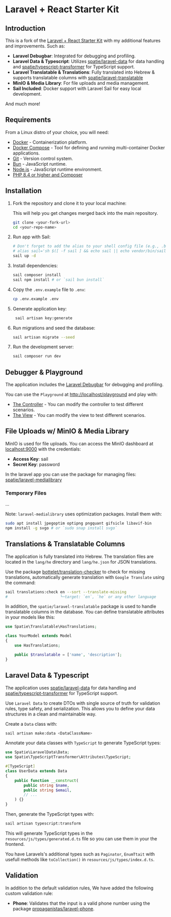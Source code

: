 # Laravel + React Starter Kit

## Introduction

This is a fork of the [Laravel + React Starter Kit](https://github.com/laravel/react-starter-kit) with my additional features and improvements. Such as:

- **Laravel Debugbar**: Integrated for debugging and profiling.
- **Laravel Data & Typescript**: Utilizes [spatie/laravel-data](https://spatie.be/docs/laravel-data) for data handling and [spatie/typescript-transformer](https://spatie.be/docs/typescript-transformer/v2/laravel) for TypeScript support.
- **Laravel Translatable & Translations**: Fully translated into Hebrew & supports translatable columns with [spatie/laravel-translatable](https://spatie.be/docs/laravel-translatable)
- **MinIO & Media Library**: For file uploads and media management.
- **Sail Included**: Docker support with Laravel Sail for easy local development.

And much more!

## Requirements

From a Linux distro of your choice, you will need:

- [Docker](https://docs.docker.com/get-docker/) - Containerization platform.
- [Docker Compose](https://docs.docker.com/compose/install/) - Tool for defining and running multi-container Docker applications.
- [Git](https://git-scm.com/book/en/v2/Getting-Started-Installing-Git) - Version control system.
- [Bun](https://bun.sh/docs/install) - JavaScript runtime.
- [Node.js](https://nodejs.org/en/download/) - JavaScript runtime environment.
- [PHP 8.4 or higher and Composer](https://laravel.com/docs/#installing-php)

## Installation

1. Fork the repository and clone it to your local machine:

   This will help you get changes merged back into the main repository.

   ```bash
   git clone <your-fork-url>
   cd <your-repo-name>
   ```

2. Run app with Sail:

   ```bash
   # Don't forget to add the alias to your shell config file (e.g., .bashrc, .zshrc)
   # alias sail='sh $([ -f sail ] && echo sail || echo vendor/bin/sail)'
   sail up -d
   ```

3. Install dependencies:

   ```bash
   sail composer install
   sail npm install # or `sail bun install`
   ```

4. Copy the `.env.example` file to `.env`:

   ```bash
   cp .env.example .env
   ```

5. Generate application key:

   ```bash
    sail artisan key:generate
    ```

6. Run migrations and seed the database:
  
    ```bash
    sail artisan migrate --seed
    ```

7. Run the development server:

   ```bash
   sail composer run dev
   ```

## Debugger & Playground

The application includes the [Laravel Debugbar](https://laraveldebugbar.com/) for debugging and profiling.

You can use the `Playground` at [http://localhost/playground](http://localhost/playground) and play with:

- [The Controller](/app/Http/Controllers/PlaygroundController.php) - You can modify the controller to test different scenarios.
- [The View](/resources/js/pages/playground/index.tsx) - You can modify the view to test different scenarios.

## File Uploads w/ MinIO & Media Library

MinIO is used for file uploads. You can access the MinIO dashboard at [localhost:9000](http://localhost:9000) with the credentials:

- **Access Key**: sail
- **Secret Key**: password

In the laravel app you can use the package for managing files: [spatie/laravel-medialibrary](https://spatie.be/docs/laravel-medialibrary)

### Temporary Files

<!-- TODO: Implement -->
...

Note: `laravel-medialibrary` uses optimization packages. Install them with:

```bash
sudo apt install jpegoptim optipng pngquant gifsicle libavif-bin
npm install -g svgo # or `sudo snap install svgo`
```

## Translations & Translatable Columns

The application is fully translated into Hebrew. The translation files are located in the `lang/he` directory and `lang/he.json` for JSON translations.

Use the package [bottelet/translation-checker](https://bottelet.github.io/translation-checker) to check for missing translations, automatically generate translation with `Google Translate` using the command:

```bash
sail translations:check en --sort --translate-missing
#                       └─target: `en`, `he` or any other language
```

In addition, the `spatie/laravel-translatable` package is used to handle translatable columns in the database. You can define translatable attributes in your models like this:

```php
use Spatie\Translatable\HasTranslations;  

class YourModel extends Model
{
    use HasTranslations;

    public $translatable = ['name', 'description'];
}
```

## Laravel Data & Typescript

The application uses [spatie/laravel-data](https://spatie.be/docs/laravel-data) for data handling and [spatie/typescript-transformer](https://spatie.be/docs/typescript-transformer/v2/laravel) for TypeScript support.

Use `Laravel Data` to create DTOs with single source of truth for validation rules, type safety, and serialization. This allows you to define your data structures in a clean and maintainable way.

Create a `Data` class with:

```bash
sail artisan make:data <DataClassName>
```

Annotate your data classes with `TypeScript` to generate TypeScript types:

```php
use Spatie\LaravelData\Data;
use Spatie\TypeScriptTransformer\Attributes\TypeScript;

#[TypeScript]
class UserData extends Data
{
    public function __construct(
        public string $name,
        public string $email,
        // ...
    ) {}
}

```

Then, generate the TypeScript types with:

```bash
sail artisan typescript:transform
```

This will generate TypeScript types in the `resources/js/types/generated.d.ts` file so you can use them in your the frontend.

You have Laravels's additional types such as `Paginator`, `EnumTtait` with usefull methods like `toCollection()` in `resources/js/types/index.d.ts`.

## Validation

In addition to the default validation rules, We have added the following custom validation rule:

- **Phone**: Validates that the input is a valid phone number using the package [propaganistas/laravel-phone](https://github.com/propaganistas/laravel-phone).

